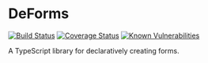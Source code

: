 # DeForms 

[![Build Status](https://travis-ci.org/NetsydeMiro/deforms.svg?branch=master)](https://travis-ci.org/NetsydeMiro/deforms) 
[![Coverage Status](https://coveralls.io/repos/github/NetsydeMiro/deforms/badge.svg?branch=master)](https://coveralls.io/github/NetsydeMiro/deforms?branch=master) 
[![Known Vulnerabilities](https://snyk.io/test/github/NetsydeMiro/deforms/badge.svg)](https://snyk.io/test/github/NetsydeMiro/deforms) 

A TypeScript library for declaratively creating forms.